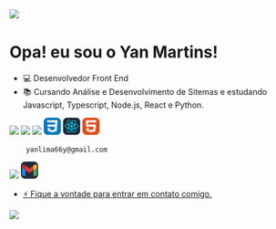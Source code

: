 <img src="https://cdn.discordapp.com/attachments/615994697701261322/1249872963201925130/OIG1.png?ex=666a33e7&is=6668e267&hm=8f2c21fa18a8325b45581a74293cbcbcb45873004f49a1642908d9575891f031&" widht="300px" height="900px"/>

# Opa! eu sou o Yan Martins!
- 💻 Desenvolvedor Front End
- 📚 Cursando Análise e Desenvolvimento de Sitemas e estudando Javascript, Typescript, Node.js, React e Python.

<img src="https://cdn.jsdelivr.net/gh/devicons/devicon@latest/icons/javascript/javascript-original.svg" widht="40" height="30"/> <img src="https://cdn.jsdelivr.net/gh/devicons/devicon@latest/icons/typescript/typescript-original.svg" widht="40" height="30" /> <img src="https://cdn.jsdelivr.net/gh/devicons/devicon@latest/icons/python/python-original.svg" widht="40" height="30" /> <img src="https://raw.githubusercontent.com/tandpfun/skill-icons/65dea6c4eaca7da319e552c09f4cf5a9a8dab2c8/icons/CSS.svg" widht="40" height="30" /> <img src="https://raw.githubusercontent.com/tandpfun/skill-icons/65dea6c4eaca7da319e552c09f4cf5a9a8dab2c8/icons/React-Dark.svg" widht="40" height="30" /> <img src="https://raw.githubusercontent.com/tandpfun/skill-icons/65dea6c4eaca7da319e552c09f4cf5a9a8dab2c8/icons/HTML.svg" widht="40" height="30"/>



        yanlima66y@gmail.com


  <img src="https://cdn.jsdelivr.net/gh/devicons/devicon@latest/icons/linkedin/linkedin-plain.svg" widht="80" height="30"/> <img src="https://raw.githubusercontent.com/tandpfun/skill-icons/65dea6c4eaca7da319e552c09f4cf5a9a8dab2c8/icons/Gmail-Dark.svg" widht="80" height="30"/>
   <a href="https://www.instagram.com/yanxzh/" target="_blank" rel="nofollow">

- ⚡ Fique a vontade para entrar em contato comigo.


<img src= https://camo.githubusercontent.com/ce26eeddc72e80f3706363df1eedfdeb81905fe41fd9933e4299464ab13faebb/68747470733a2f2f63617073756c652d72656e6465722e76657263656c2e6170702f6170693f747970653d776176696e6726636f6c6f723d384630443837266865696768743d3132302673656374696f6e3d666f6f746572/>
